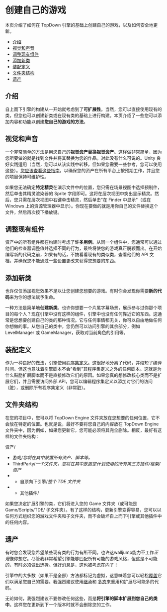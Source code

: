 创建自己的游戏
=======

本页介绍了如何在 TopDown 引擎的基础上创建自己的游戏，以及如何安全地更新。

-   [介绍](https://topdown-engine-docs.moremountains.com/creating-your-own-game.html#introduction)[](https://topdown-engine-docs.moremountains.com/creating-your-own-game.html#introduction)
-   [视觉和声音](https://topdown-engine-docs.moremountains.com/creating-your-own-game.html#visuals-and-sounds)[](https://topdown-engine-docs.moremountains.com/creating-your-own-game.html#visuals-and-sounds)
-   [调整现有组件](https://topdown-engine-docs.moremountains.com/creating-your-own-game.html#tweaking-existing-components)[](https://topdown-engine-docs.moremountains.com/creating-your-own-game.html#tweaking-existing-components)
-   [添加新类](https://topdown-engine-docs.moremountains.com/creating-your-own-game.html#adding-new-classes)[](https://topdown-engine-docs.moremountains.com/creating-your-own-game.html#adding-new-classes)
-   [装配定义](https://topdown-engine-docs.moremountains.com/creating-your-own-game.html#assembly-definitions)[](https://topdown-engine-docs.moremountains.com/creating-your-own-game.html#assembly-definitions)
-   [文件夹结构](https://topdown-engine-docs.moremountains.com/creating-your-own-game.html#folder-structure)[](https://topdown-engine-docs.moremountains.com/creating-your-own-game.html#folder-structure)
-   [遗产](https://topdown-engine-docs.moremountains.com/creating-your-own-game.html#inheritance)[](https://topdown-engine-docs.moremountains.com/creating-your-own-game.html#inheritance)

介绍[](https://topdown-engine-docs.moremountains.com/creating-your-own-game.html#introduction)
--------------------------------------------------------------------------------------------

自上而下引擎的构建从一开始就考虑到了**可扩展性**。当然，您可以直接使用现有的类，但您也可以创建新类或在现有类的基础上进行构建。本页介绍了一些您可以添加内容和功能以创建**您自己的游戏的方法**。

视觉和声音[](https://topdown-engine-docs.moremountains.com/creating-your-own-game.html#visuals-and-sounds)
-----------------------------------------------------------------------------------------------------

一个非常简单的方法是用您自己的**视觉资产替换视觉资产**。这样做非常简单，因为您所要做的就是找到文件并将其替换为您的作品。对此没有什么可说的。Unity 良好实践适用（当然，您可以从该实践中转移，但如果您需要一些参考，您可以使用这些）。[您应该查看这些指南](https://docs.unity3d.com/Manual/HOWTO-ArtAssetBestPracticeGuide.html)，以确保您的资产在所有平台上按预期工作，并且您的项目保持可维护性。

如果您无法确定**特定精灵**在演示文件中的位置，您只需在场景视图中选择预制件，然后单击其精灵渲染器的 Sprite 字段即可。这将在层次视图中突出显示精灵。然后，您只需在层次视图中右键单击精灵，然后单击"在 Finder 中显示"（或在 Windows 上的资源管理器中显示）。你现在要做的就是用你自己的文件替换这个文件，然后再次按下播放键。

调整现有组件[](https://topdown-engine-docs.moremountains.com/creating-your-own-game.html#tweaking-existing-components)
----------------------------------------------------------------------------------------------------------------

资产中的所有组件都在构建时考虑了**许多用例**。从同一个组件中，您通常可以通过他们的检查器调整值并选择不同的行为，最终将使您的游戏真正脱颖而出。在开始编写新的代码之前，如果有的话，不妨看看现有的类似类，查看他们的 API 文档，并确保您不能通过一些设置更改来获得您想要的东西。

添加新类[](https://topdown-engine-docs.moremountains.com/creating-your-own-game.html#adding-new-classes)
----------------------------------------------------------------------------------------------------

也许仅仅添加视觉效果不足以让您创建您想要的游戏。有时你会发现你需要**新的代码**来为你的想法赋予生命。

一种方法是简单地**创建新类**。也许你想要一个片尾字幕场景，展示参与过你那个项目的每个人？现在引擎中没有这样的组件，引擎中也没有任何靠近它的东西。这通常是您想要创建自己的类的那种情况。它与任何事情都无关，你可以自由地做任何你想做的事。从您自己的类中，您仍然可以访问引擎的其余部分，例如 LevelManager 或 GameManager，获取对当前角色的引用等。

装配定义[](https://topdown-engine-docs.moremountains.com/creating-your-own-game.html#assembly-definitions)
------------------------------------------------------------------------------------------------------

作为一种良好的做法，引擎使用[程序集定义](https://docs.unity3d.com/Manual/ScriptCompilationAssemblyDefinitionFiles.html)。这很好地分离了代码，并缩短了编译时间。但这也意味着引擎脚本不会"看到"其程序集定义之外的任何脚本。这就是为什么鼓励扩展脚本而不是直接修改它们的原因。如果您真的想修改核心类而不是扩展它们，并且需要访问外部 API，您可以编辑程序集定义以添加对它们的访问（脏），或删除所有程序集定义（非常脏）。

文件夹结构[](https://topdown-engine-docs.moremountains.com/creating-your-own-game.html#folder-structure)
---------------------------------------------------------------------------------------------------

在您的项目中，您可以将 TopDown Engine 文件夹放在您想要的任何位置，它不会放在特定的位置。也就是说，最好不要将您自己的内容放在 TopDown Engine 文件夹中，因为例如，如果您更新它，您可能必须将其完全删除。相反，最好有这样的文件夹结构：

资产/

-   游戏/*您将在其中放置所有资产、脚本等。*
-   ThirdParty/*一个文件夹，您将在其中放置您计划使用的所有第三方插件/框架/资产*
-   -   自顶向下引擎/*整个 TDE 文件夹*
-   -   其他插件/

如果您决定扩展引擎的类，它们将进入您的 Game 文件夹（或可能是 Game/Scripts/TDE/ 子文件夹）。有了这样的结构，更新引擎变得容易，您可以以任何方式组织您的游戏文件夹和子文件夹，而不会破坏自上而下引擎或其他插件中的任何内容。

遗产[](https://topdown-engine-docs.moremountains.com/creating-your-own-game.html#inheritance)
-------------------------------------------------------------------------------------------

有时您会发现您希望某些现有类的行为有所不同。也许这walljump能力不工作*正是*像你想它。尽管我非常希望引擎能够匹配所有可能的游戏风格，但这是不可能的，有时必须做出选择。但好消息是，这也被考虑在内了！

引擎中的大多数（如果不是全部）方法都标记为虚拟，这意味着您可以轻松[覆盖](https://unity3d.com/learn/tutorials/topics/scripting/overriding)它们以满足您自己的需要。我强烈建议使用[继承](https://unity3d.com/learn/tutorials/topics/scripting/inheritance)和 [多态](https://unity3d.com/learn/tutorials/topics/scripting/polymorphism?playlist=17117)来重用和扩展尽可能多的代码。

无论如何，我强烈建议不要修改任何这些，而是**将引擎的脚本扩展到您自己的类中**。这样您在更新到下一个版本时就不会删除您的工作。
